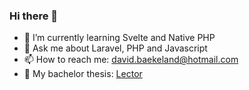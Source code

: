### Hi there 👋

- 🌱 I’m currently learning Svelte and Native PHP
- 💬 Ask me about Laravel, PHP and Javascript
- 📫 How to reach me: david.baekeland@hotmail.com
- :signal_strength: My bachelor thesis: [Lector](https://github.com/DavidBaekeland/Lector)

<!--
**DavidBaekeland/DavidBaekeland** is a ✨ _special_ ✨ repository because its `README.md` (this file) appears on your GitHub profile.

Here are some ideas to get you started:

- 🔭 I’m currently working on ...
- 🌱 I’m currently learning ...
- 👯 I’m looking to collaborate on ...
- 🤔 I’m looking for help with ...
- 💬 Ask me about ...
- 📫 How to reach me: ...
- 😄 Pronouns: ...
- ⚡ Fun fact: ...
- :signal_strength: My website: [davidbaekeland.be](https://davidbaekeland.be/)

-->

